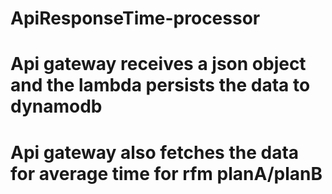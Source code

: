 # ApiResponseTime-processor

# Api gateway receives a json object and the lambda persists the data to dynamodb
# Api gateway also fetches the data for average time for rfm planA/planB

